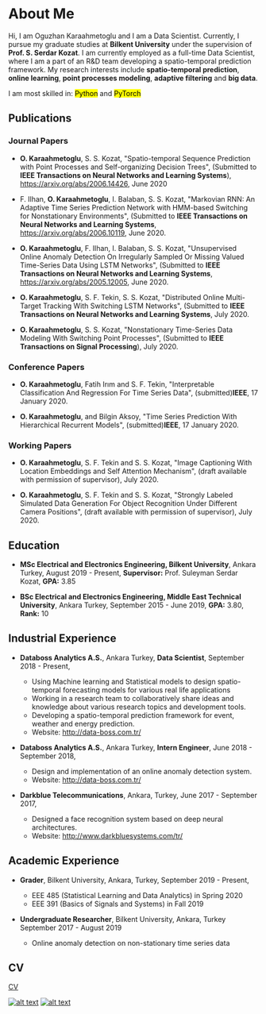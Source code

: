 # About Me

Hi, I am Oguzhan Karaahmetoglu and I am a Data Scientist. Currently, I pursue my graduate studies at **Bilkent University** under the supervision of **Prof. S. Serdar Kozat**. I am currently employed as a full-time Data Scientist, where I am a part of an R&D team developing a spatio-temporal prediction framework. My research interests include **spatio-temporal prediction**, **online learning**, **point processes modeling**, **adaptive filtering** and **big data**.

I am most skilled in: <mark>Python</mark> and <mark>PyTorch</mark>

## Publications

### Journal Papers

* **O. Karaahmetoglu**, S. S. Kozat, "Spatio-temporal Sequence Prediction with Point Processes and Self-organizing Decision Trees", (Submitted to **IEEE Transactions on Neural Networks and Learning Systems**), <https://arxiv.org/abs/2006.14426>, June 2020

* F. Ilhan, **O. Karaahmetoglu**, I. Balaban, S. S. Kozat, "Markovian RNN: An Adaptive Time Series Prediction Network with HMM-based Switching for Nonstationary Environments", (Submitted to **IEEE Transactions on Neural Networks and Learning Systems**, <https://arxiv.org/abs/2006.10119>, June 2020.

* **O. Karaahmetoglu**, F. Ilhan, I. Balaban, S. S. Kozat, "Unsupervised Online Anomaly Detection On Irregularly Sampled Or Missing Valued Time-Series Data Using LSTM Networks", (Submitted to **IEEE Transactions on Neural Networks and Learning Systems**, <https://arxiv.org/abs/2005.12005>, June 2020.

* **O. Karaahmetoglu**, S. F. Tekin, S. S. Kozat, "Distributed Online Multi-Target Tracking With Switching LSTM Networks", (Submitted to **IEEE Transactions on Neural Networks and Learning Systems**, July 2020.

* **O. Karaahmetoglu**, S. S. Kozat, "Nonstationary Time-Series Data Modeling With Switching Point Processes", (Submitted to **IEEE Transactions on Signal Processing**), July 2020.

### Conference Papers

* **O. Karaahmetoglu**, Fatih Irım and S. F. Tekin, "Interpretable Classification And Regression For Time Series Data", (submitted)**IEEE**, 17 January 2020.

* **O. Karaahmetoglu**, and Bilgin Aksoy, "Time Series Prediction With Hierarchical Recurrent Models", (submitted)**IEEE**, 17 January 2020.

### Working Papers

* **O. Karaahmetoglu**, S. F. Tekin and S. S. Kozat, "Image Captioning With Location Embeddings and Self Attention Mechanism", (draft available with permission of supervisor), July 2020.

* **O. Karaahmetoglu**, S. F. Tekin and S. S. Kozat, "Strongly Labeled Simulated Data Generation For Object Recognition Under Different Camera Positions", (draft available with permission of supervisor), July 2020.

## Education

* **MSc Electrical and Electronics Engineering, Bilkent University**, Ankara Turkey, August 2019 - Present, **Supervisor:** Prof. Suleyman Serdar Kozat, **GPA:** 3.85

* **BSc Electrical and Electronics Engineering, Middle East Technical University**, Ankara Turkey, September 2015 - June 2019, **GPA:** 3.80, **Rank:** 10

## Industrial Experience

* **Databoss Analytics A.S.**, Ankara Turkey, **Data Scientist**, September 2018 - Present,
  * Using Machine learning and Statistical models to design spatio-temporal forecasting models for various real life applications
  * Working in a research team to collaboratively share ideas and knowledge about various research topics and development tools.
  * Developing a spatio-temporal prediction framework for event, weather and energy prediction.
  * Website: <http://data-boss.com.tr/>

* **Databoss Analytics A.S.**, Ankara Turkey, **Intern Engineer**, June 2018 - September 2018,
  * Design and implementation of an online anomaly detection system.
  * Website: <http://data-boss.com.tr/>

* **Darkblue Telecommunications**, Ankara, Turkey, June 2017 - September 2017,
  * Designed a face recognition system based on deep neural architectures.
  * Website: <http://www.darkbluesystems.com/tr/>

## Academic Experience

* **Grader**, Bilkent University, Ankara, Turkey, September 2019 - Present,
  * EEE 485 (Statistical Learning and Data Analytics) in Spring 2020
  * EEE 391 (Basics of Signals and Systems) in Fall 2019

* **Undergraduate Researcher**, Bilkent University, Ankara, Turkey September 2017 - August 2019
  * Online anomaly detection on non-stationary time series data

## CV

[CV](cv.md)

[comment]: <> ([![alt text][1.1]][1])
[comment]: <> ([![alt text][2.1]][2])
[comment]: <> ([![alt text][3.1]][3])
[comment]: <> ([![alt text][4.1]][4])
[![alt text][5.1]][5]
[![alt text][6.1]][6]

<!-- icons with padding -->

[1.1]: http://i.imgur.com/tXSoThF.png (twitter icon with padding)
[2.1]: http://i.imgur.com/P3YfQoD.png (facebook icon with padding)
[3.1]: http://i.imgur.com/yCsTjba.png (google plus icon with padding)
[4.1]: http://i.imgur.com/YckIOms.png (tumblr icon with padding)
[5.1]: https://imgur.com/gallery/HT2w1 (dribbble icon with padding)
[6.1]: http://i.imgur.com/0o48UoR.png (github icon with padding)

<!-- links to your social media accounts -->
<!-- update these accordingly -->

[1]: http://www.twitter.com/carlsednaoui
[2]: http://www.facebook.com/sednaoui
[3]: https://plus.google.com/+CarlSednaoui
[4]: http://carlsed.tumblr.com
[5]: http://dribbble.com/carlsednaoui
[6]: http://www.github.com/carlsednaoui

<!-- Please don't remove this: Grab your social icons from https://github.com/carlsednaoui/gitsocial -->
